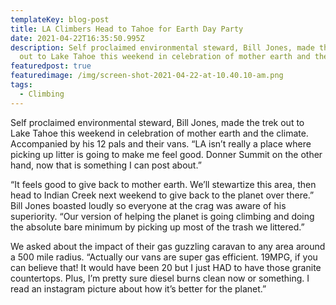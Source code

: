 ```yaml
---
templateKey: blog-post
title: LA Climbers Head to Tahoe for Earth Day Party
date: 2021-04-22T16:35:50.995Z
description: Self proclaimed environmental steward, Bill Jones, made the trek
  out to Lake Tahoe this weekend in celebration of mother earth and the climate.
featuredpost: true
featuredimage: /img/screen-shot-2021-04-22-at-10.40.10-am.png
tags:
  - Climbing
---
```

Self proclaimed environmental steward, Bill Jones, made the trek out to Lake Tahoe this weekend in celebration of mother earth and the climate. Accompanied by his 12 pals and their vans. “LA isn’t really a place where picking up litter is going to make me feel good. Donner Summit on the other hand, now that is something I can post about.”



“It feels good to give back to mother earth. We’ll stewartize this area, then head to Indian Creek next weekend to give back to the planet over there.” Bill Jones boasted loudly so everyone at the crag was aware of his superiority. “Our version of helping the planet is going climbing and doing the absolute bare minimum by picking up most of the trash we littered.”



We asked about the impact of their gas guzzling caravan to any area around a 500 mile radius. “Actually our vans are super gas efficient. 19MPG, if you can believe that! It would have been 20 but I just HAD to have those granite countertops. Plus, I’m pretty sure diesel burns clean now or something. I read an instagram picture about how it’s better for the planet.”